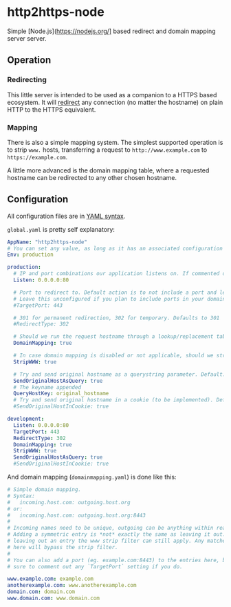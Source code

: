 # http2https-node

Simple [Node.js](https://nodejs.org/] based redirect and domain mapping server server.

## Operation

### Redirecting

This little server is intended to be used as a companion to a HTTPS based ecosystem. It will [redirect](https://en.wikipedia.org/wiki/URL_redirection) any connection (no matter the hostname) on plain HTTP to the HTTPS equivalent.

### Mapping

There is also a simple mapping system. The simplest supported operation is to strip `www.` hosts, transferring a request to `http://www.example.com` to `https://example.com`.

A little more advanced is the domain mapping table, where a requested hostname can be redirected to any other chosen hostname.

## Configuration

All configuration files are in [YAML syntax](https://en.wikipedia.org/wiki/YAML#Sample_document).

`global.yaml` is pretty self explanatory:

```yaml
AppName: "http2https-node"
# You can set any value, as long as it has an associated configuration
Env: production

production:
  # IP and port combinations our application listens on. If commented out {node-default}:80 is used.
  Listen: 0.0.0.0:80

  # Port to redirect to. Default action is to not include a port and let the client figure it out.
  # Leave this unconfigured if you plan to include ports in your domain mappings!
  #TargetPort: 443

  # 301 for permanent redirection, 302 for temporary. Defaults to 301
  #RedirectType: 302

  # Should we run the request hostname through a lookup/replacement table? Defaults to false
  DomainMapping: true

  # In case domain mapping is disabled or not applicable, should we strip `www.` from the target hostname? Defaults to false
  StripWWW: true

  # Try and send original hostname as a querystring parameter. Default: false
  SendOriginalHostAsQuery: true
  # The keyname appended
  QueryHostKey: original_hostname
  # Try and send original hostname in a cookie (to be implemented). Default: false
  #SendOriginalHostInCookie: true

development:
  Listen: 0.0.0.0:80
  TargetPort: 443
  RedirectType: 302
  DomainMapping: true
  StripWWW: true
  SendOriginalHostAsQuery: true
  #SendOriginalHostInCookie: true
```

And domain mapping (`domainmapping.yaml`) is done like this:
```yaml
# Simple domain mapping.                                                                                                                                            
# Syntax:                                                                                                                                                           
#   incoming.host.com: outgoing.host.org                                                                                                                            
# or:                                                                                                                                                               
#   incoming.host.com: outgoing.host.org:8443                                                                                                                       
#                                                                                                                                                                   
# Incoming names need to be unique, outgoing can be anything within reason.
# Adding a symmetric entry is *not* exactly the same as leaving it out. When
# leaving out an entry the www strip filter can still apply. Any matched entry
# here will bypass the strip filter.
#
# You can also add a port (eg. example.com:8443) to the entries here, but be
# sure to comment out any `TargetPort` setting if you do.

www.example.com: example.com
anotherexample.com: www.anotherexample.com
domain.com: domain.com
www.domain.com: www.domain.com
```
